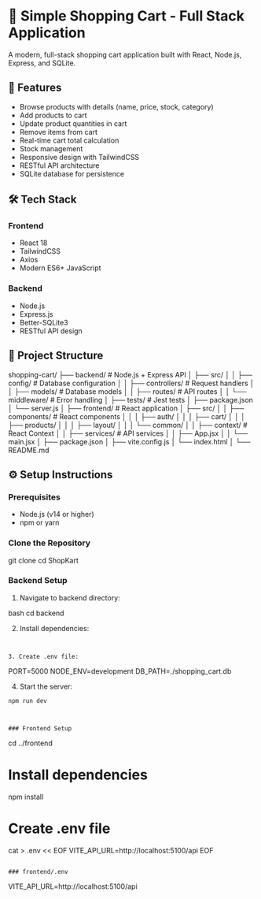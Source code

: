 # 🛒 Simple Shopping Cart - Full Stack Application

A modern, full-stack shopping cart application built with React, Node.js, Express, and SQLite.

## 🚀 Features

- Browse products with details (name, price, stock, category)
- Add products to cart
- Update product quantities in cart
- Remove items from cart
- Real-time cart total calculation
- Stock management
- Responsive design with TailwindCSS
- RESTful API architecture
- SQLite database for persistence

## 🛠️ Tech Stack

### Frontend

- React 18
- TailwindCSS
- Axios
- Modern ES6+ JavaScript

### Backend

- Node.js
- Express.js
- Better-SQLite3
- RESTful API design

## 📁 Project Structure

shopping-cart/
├── backend/ # Node.js + Express API
│ ├── src/
│ │ ├── config/ # Database configuration
│ │ ├── controllers/ # Request handlers
│ │ ├── models/ # Database models
│ │ ├── routes/ # API routes
│ │ └── middleware/ # Error handling
│ ├── tests/ # Jest tests
│ ├── package.json
│ └── server.js
│
├── frontend/ # React application
│ ├── src/
│ │ ├── components/ # React components
│ │ │ ├── auth/
│ │ │ ├── cart/
│ │ │ ├── products/
│ │ │ ├── layout/
│ │ │ └── common/
│ │ ├── context/ # React Context
│ │ ├── services/ # API services
│ │ ├── App.jsx
│ │ └── main.jsx
│ ├── package.json
│ ├── vite.config.js
│ └── index.html
│
└── README.md

## ⚙️ Setup Instructions

### Prerequisites

- Node.js (v14 or higher)
- npm or yarn

### Clone the Repository

git clone <your-repo-url>
cd ShopKart

### Backend Setup

1. Navigate to backend directory:

bash
cd backend

2. Install dependencies:

```npm install


3. Create .env file:
```

PORT=5000
NODE_ENV=development
DB_PATH=./shopping_cart.db

4. Start the server:

```
npm run dev



### Frontend Setup

```

cd ../frontend

# Install dependencies

npm install

# Create .env file

cat > .env << EOF
VITE_API_URL=http://localhost:5100/api
EOF

```

### frontend/.env

```

VITE_API_URL=http://localhost:5100/api

```

```

